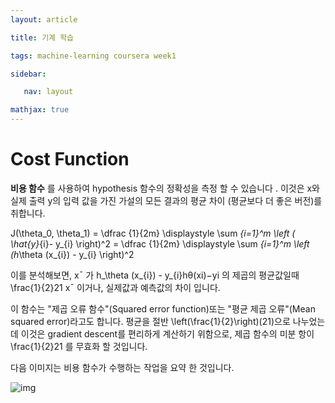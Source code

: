 ```yaml
---
layout: article

title: 기계 학습

tags: machine-learning coursera week1

sidebar:

​	nav: layout

mathjax: true
---
```




# Cost Function

**비용 함수** 를 사용하여 hypothesis 함수의 정확성을 측정 할 수 있습니다 . 이것은 x와 실제 출력 y의 입력 값을 가진 가설의 모든 결과의 평균 차이 (평균보다 더 좋은 버전)를 취합니다. 

J(\theta_0, \theta_1) = \dfrac {1}{2m} \displaystyle \sum _{i=1}^m \left ( \hat{y}_{i}- y_{i} \right)^2 = \dfrac {1}{2m} \displaystyle \sum _{i=1}^m \left (h_\theta (x_{i}) - y_{i} \right)^2

이를 분석해보면, x¯ 가 h_\theta (x_{i}) - y_{i}hθ(xi)−yi 의 제곱의 평균값일때 \frac{1}{2}21 x¯ 이거나, 실제값과 예측값의 차이 입니다.

이 함수는 "제곱 오류 함수"(Squared error function)또는 "평균 제곱 오류"(Mean squared error)라고도 합니다. 평균을 절반 \left(\frac{1}{2}\right)(21)으로 나누었는데 이것은 gradient descent를 편리하게 계산하기 위함으로, 제곱 함수의 미분 항이\frac{1}{2}21 를 무효화 할 것입니다. 

다음 이미지는 비용 함수가 수행하는 작업을 요약 한 것입니다. 

![img](https://d3c33hcgiwev3.cloudfront.net/imageAssetProxy.v1/R2YF5Lj3EeajLxLfjQiSjg_110c901f58043f995a35b31431935290_Screen-Shot-2016-12-02-at-5.23.31-PM.png?expiry=1557705600000&hmac=_dEVTgO9i7IgmXvcUtC-TPs_LKrsW8PogHSlRMTvlEU)

 

